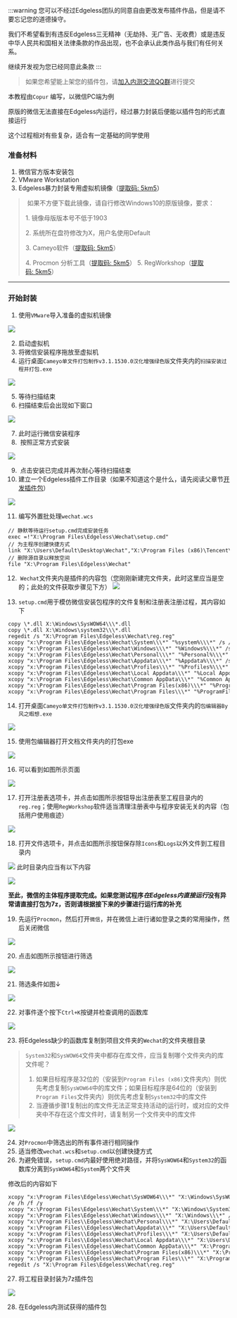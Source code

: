 :::warning 您可以不经过Edgeless团队的同意自由更改发布插件作品，但是请不要忘记您的道德操守。

我们不希望看到有违反Edgeless三无精神（无劫持、无广告、无收费）或是违反中华人民共和国相关法律条款的作品出现，也不会承认此类作品与我们有任何关系。

继续开发视为您已经同意此条款
:::

> 如果您希望能上架您的插件包，请[加入内测交流QQ群](https://home.edgeless.top/jump/qqg.html)进行提交


本教程由`Copur` 编写，以微信PC端为例

原版的微信无法直接在Edgeless内运行，经过暴力封装后便能以插件包的形式直接运行

这个过程相对有些复杂，适合有一定基础的同学使用

### 准备材料
1. 微信官方版本安装包
2. VMware Workstation
3. Edgeless暴力封装专用虚拟机镜像（[提取码: 5km5](https://pan.baidu.com/s/1ohmM4XpESyu7YnNN2u63hg)）
> 如果不方便下载此镜像，请自行修改Windows10的原版镜像，要求：
>
>1. 镜像母版版本号不低于1903
>
>2. 系统所在盘符修改为X，用户名使用Default
>
>3. Cameyo软件（[提取码: 5km5](https://pan.baidu.com/s/1ohmM4XpESyu7YnNN2u63hg)）
>
>4. Procmon 分析工具（[提取码: 5km5](https://pan.baidu.com/s/1ohmM4XpESyu7YnNN2u63hg)）
>5. RegWorkshop（[提取码: 5km5](https://pan.baidu.com/s/1ohmM4XpESyu7YnNN2u63hg)）

------

### 开始封装
1. 使用`VMware`导入准备的虚拟机镜像

![](https://pineapple.edgeless.top/picbed/wiki/images/2_1581665552242.png)

2. 启动虚拟机
2. 将微信安装程序拖放至虚拟机
3. 运行桌面`Cameyo单文件打包制作v3.1.1530.0汉化增强绿色版`文件夹内的`扫描安装过程并打包.exe`

![](https://pineapple.edgeless.top/picbed/wiki/images/7_1581665615913.png)

5. 等待扫描结束
2. 扫描结束后会出现如下窗口

![](https://pineapple.edgeless.top/picbed/wiki/images/9_1581665635431.png)

7. 此时运行微信安装程序
2.  按照正常方式安装

![](https://pineapple.edgeless.top/picbed/wiki/images/11.png)

9.  点击安装已完成并再次耐心等待扫描结束
2. 建立一个Edgeless插件工作目录（如果不知道这个是什么，请先阅读父章节[开发插件包](plugin.md)）

![](https://pineapple.edgeless.top/picbed/wiki/images/14.png)

11. 编写外置批处理`wechat.wcs`
```
// 静默等待运行setup.cmd完成安装任务
exec =!"X:\Program Files\Edgeless\Wechat\setup.cmd"
// 为主程序创建快捷方式
link "X:\Users\Default\Desktop\Wechat","X:\Program Files (x86)\Tencent\WeChat\WeChat.exe"
// 删除源目录以释放空间
file "X:\Program Files\Edgeless\Wechat"
```

12.   `Wechat`文件夹内是插件的内容包（您刚刚新建完文件夹，此时这里应当是空的；此处的文件获取步骤见下方）
![](https://pineapple.edgeless.top/picbed/wiki/images/15.png)


13. `setup.cmd`用于模仿微信安装包程序的文件复制和注册表注册过程，其内容如下
```
copy \*.dll X:\Windows\SysWOW64\\\*.dll
copy \*.dll X:\Windows\system32\\\*.dll
regedit /s "X:\Program Files\Edgeless\Wechat\reg.reg"
xcopy "x:\Program Files\Edgeless\Wechat\System\\\*" "%system%\\\*" /s /e /h /f /y
xcopy "x:\Program Files\Edgeless\Wechat\Windows\\\*" "%Windows%\\\*" /s /e /h /f /y
xcopy "x:\Program Files\Edgeless\Wechat\Personal\\\*" "%Personal%\\\*" /s /e /h /f /y
xcopy "x:\Program Files\Edgeless\Wechat\Appdata\\\*" "%Appdata%\\\*" /s /e /h /f /y
xcopy "x:\Program Files\Edgeless\Wechat\Profiles\\\*" "%Profiles%\\\*" /s /e /h /f /y
xcopy "x:\Program Files\Edgeless\Wechat\Local Appdata\\\*" "%Local Appdata%\\\*" /s /e /h /f /y
xcopy "x:\Program Files\Edgeless\Wechat\Common AppData\\\*" "%Common AppData%\\\*" /s /e /h /f /y
xcopy "x:\Program Files\Edgeless\Wechat\Program Files(x86)\\\*" "%ProgramFiles(x86)%\\\*" /s /e /h /f /y
xcopy "x:\Program Files\Edgeless\Wechat\Program Files\\\*" "%ProgramFiles%\\\*" /s /e /h /f /y
```

  

14.  打开桌面`Cameyo单文件打包制作v3.1.1530.0汉化增强绿色版`文件夹内的`包编辑器By风之暇想.exe`

![](https://pineapple.edgeless.top/picbed/wiki/images/12.png)

15. 使用包编辑器打开文档文件夹内的打包exe

![](https://pineapple.edgeless.top/picbed/wiki/images/13.png)

16. 可以看到如图所示页面

![](https://pineapple.edgeless.top/picbed/wiki/images/16.png)

17. 打开注册表选项卡，并点击如图所示按钮导出注册表至工程目录内的`reg.reg`；使用`RegWorkshop`软件适当清理注册表中与程序安装无关的内容（包括用户使用痕迹）

![](https://pineapple.edgeless.top/picbed/wiki/images/17.png)

18. 打开文件选项卡，并点击如图所示按钮保存除`Icons`和`Logs`以外文件到工程目录内

![](https://pineapple.edgeless.top/picbed/wiki/images/18.png)
此时目录内应当有以下内容

![](https://pineapple.edgeless.top/picbed/wiki/images/15.png)

**至此，微信的主体程序提取完成。如果您测试程序*在Edgeless内直接运行*没有异常请直接打包为7z，否则请根据接下来的步骤进行运行库的补充**

19.  先运行`Procmon`，然后打开`微信`，并在微信上进行诸如登录之类的常用操作，然后关闭微信

![](https://pineapple.edgeless.top/picbed/wiki/images/19.png)

20. 点击如图所示按钮进行筛选

![](https://pineapple.edgeless.top/picbed/wiki/images/20.png)

21. 筛选条件如图↓

![](https://pineapple.edgeless.top/picbed/wiki/images/21.png)

22. 对事件逐个按下`Ctrl+K`按键并检查调用的函数库

![](https://pineapple.edgeless.top/picbed/wiki/images/22.png)

23. 将Edgeless缺少的函数库复制到项目文件夹的`Wechat`的文件夹根目录

>`System32`和`SysWOW64`文件夹中都存在库文件，应当复制哪个文件夹内的库文件呢？
>1. 如果目标程序是32位的（安装到`Program Files (x86)`文件夹内）则优先考虑复制`SysWOW64`中的库文件；如果目标程序是64位的（安装到`Program Files`文件夹内）则优先考虑复制`System32`中的库文件
>2. 当遵循步骤1复制出的库文件无法正常支持活动的运行时，或对应的文件夹中不存在这个库文件时，请复制另一个文件夹中的库文件

![](https://pineapple.edgeless.top/picbed/wiki/images/23.png)

24. 对`Procmon`中筛选出的所有事件进行相同操作
1. 适当修改`wechat.wcs`和`setup.cmd`以创建快捷方式
1. 为避免错误，`setup.cmd`内最好使用绝对路径，并将`SysWOW64`和`System32`的函数库分离到`SysWOW64`和`System`两个文件夹

修改后的内容如下
```
xcopy "x:\Program Files\Edgeless\Wechat\SysWOW64\\\*" "X:\Windows\SysWOW64\\\*"/s /e /h /f /y
xcopy "x:\Program Files\Edgeless\Wechat\System\\\*" "X:\Windows\System32\\\*"  /s /e /h /f /y
xcopy "x:\Program Files\Edgeless\Wechat\Windows\\\*" "X:\Windows\\\*" /s /e /h /f /y
xcopy "x:\Program Files\\Edgeless\Wechat\Personal\\\*" "X:\Users\Default\Documents\\\*" /s /e /h /f /y
xcopy "x:\Program Files\\Edgeless\Wechat\Appdata\\\*" "X:\Users\Default\AppData\\\*" /s /e /h /f /y
xcopy "x:\Program Files\\Edgeless\Wechat\Profiles\\\*" "X:\Users\Default\\\*" /s /e /h /f /y
xcopy "x:\Program Files\\Edgeless\Wechat\Local Appdata\\\*" "X:\Users\Default\AppData\Local\\\*" /s /e /h /f /y
xcopy "x:\Program Files\\Edgeless\Wechat\Common AppData\\\*" "X:\ProgramData\\\*" /s /e /h /f /y
xcopy "x:\Program Files\\Edgeless\Wechat\Program Files(x86)\\\*" "X:\Program Files (x86)\\\*" /s /e /h /f /y
xcopy "x:\Program Files\\Edgeless\Wechat\Program Files\\\*" "X:\Program Files\\\*" /s /e /h /f /y
regedit /s "X:\Program Files\Edgeless\Wechat\reg.reg"
```

27. 将工程目录封装为7z插件包

![](https://pineapple.edgeless.top/picbed/wiki/images/24.png)

28. 在Edgeless内测试获得的插件包